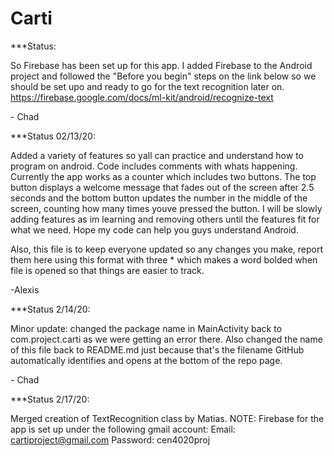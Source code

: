 # Carti

***Status:

So Firebase has been set up for this app. I added Firebase to the Android project and followed
the "Before you begin" steps on the link below so we should be set upo and ready to go for
the text recognition later on.
https://firebase.google.com/docs/ml-kit/android/recognize-text

\- Chad

***Status 02/13/20:

Added a variety of features so yall can practice and understand how to program on android. Code includes comments with whats happening. Currently the app works as a counter which includes two buttons. The top button displays a welcome message that fades out of the screen after 2.5 seconds and the bottom button updates the number in the middle of the screen, counting how many times youve pressed the button. I will be slowly adding features as im learning and removing others until the features fit for what we need. Hope my code can help you guys understand Android.

Also, this file is to keep everyone updated so any changes you make, report them here using this format with three * which makes a word bolded when file is opened so that things are easier to track.

\-Alexis

***Status 2/14/20:

Minor update: changed the package name in MainActivity back to com.project.carti as we were getting an error there. Also changed the name of this file back to README.md just because that's the filename GitHub automatically identifies and opens at the bottom of the repo page.

\- Chad

***Status 2/17/20:

Merged creation of TextRecognition class by Matias.
NOTE: Firebase for the app is set up under the following gmail account:
      Email: cartiproject@gmail.com
      Password: cen4020proj
